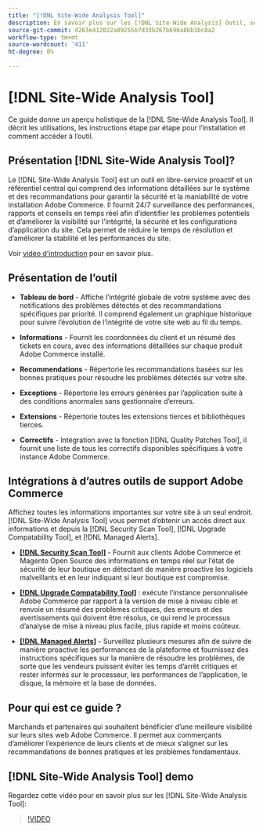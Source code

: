 ```yaml
---
title: "[!DNL Site-Wide Analysis Tool]"
description: En savoir plus sur les [!DNL Site-Wide Analysis] Outil, ses utilisations, le processus d’installation et comment y accéder
source-git-commit: d263e412022a89255b7d33b267b696a8bb1bc8a2
workflow-type: tm+mt
source-wordcount: '411'
ht-degree: 0%

---
```


# [!DNL Site-Wide Analysis Tool]

Ce guide donne un aperçu holistique de la [!DNL Site-Wide Analysis Tool]. Il décrit les utilisations, les instructions étape par étape pour l’installation et comment accéder à l’outil.

## Présentation [!DNL Site-Wide Analysis Tool]?

Le [!DNL Site-Wide Analysis Tool] est un outil en libre-service proactif et un référentiel central qui comprend des informations détaillées sur le système et des recommandations pour garantir la sécurité et la maniabilité de votre installation Adobe Commerce. Il fournit 24/7 surveillance des performances, rapports et conseils en temps réel afin d’identifier les problèmes potentiels et d’améliorer la visibilité sur l’intégrité, la sécurité et les configurations d’application du site. Cela permet de réduire le temps de résolution et d’améliorer la stabilité et les performances du site.

Voir [vidéo d’introduction](https://www.youtube.com/watch?v=KW2R8ki_RG4) pour en savoir plus.

## Présentation de l’outil

- **Tableau de bord** - Affiche l’intégrité globale de votre système avec des notifications des problèmes détectés et des recommandations spécifiques par priorité. Il comprend également un graphique historique pour suivre l’évolution de l’intégrité de votre site web au fil du temps.

- **Informations** - Fournit les coordonnées du client et un résumé des tickets en cours, avec des informations détaillées sur chaque produit Adobe Commerce installé.

- **Recommendations** - Répertorie les recommandations basées sur les bonnes pratiques pour résoudre les problèmes détectés sur votre site.

- **Exceptions** - Répertorie les erreurs générées par l’application suite à des conditions anormales sans gestionnaire d’erreurs.

- **Extensions** - Répertorie toutes les extensions tierces et bibliothèques tierces.

- **Correctifs** - Intégration avec la fonction [!DNL Quality Patches Tool], il fournit une liste de tous les correctifs disponibles spécifiques à votre instance Adobe Commerce.

## Intégrations à d’autres outils de support Adobe Commerce

Affichez toutes les informations importantes sur votre site à un seul endroit. [!DNL Site-Wide Analysis Tool] vous permet d’obtenir un accès direct aux informations et depuis la [!DNL Security Scan Tool], [!DNL Upgrade Compatability Tool], et [!DNL Managed Alerts].

- [**[!DNL Security Scan Tool]**](https://docs.magento.com/user-guide/magento/security-scan.html) - Fournit aux clients Adobe Commerce et Magento Open Source des informations en temps réel sur l’état de sécurité de leur boutique en détectant de manière proactive les logiciels malveillants et en leur indiquant si leur boutique est compromise.

- [**[!DNL Upgrade Compatability Tool]**](../../upgrade/upgrade-compatibility-tool/overview.md) : exécute l’instance personnalisée Adobe Commerce par rapport à la version de mise à niveau cible et renvoie un résumé des problèmes critiques, des erreurs et des avertissements qui doivent être résolus, ce qui rend le processus d’analyse de mise à niveau plus facile, plus rapide et moins coûteux.

- [**[!DNL Managed Alerts]**](https://support.magento.com/hc/en-us/sections/360010758472-Managed-alerts-for-Adobe-Commerce) - Surveillez plusieurs mesures afin de suivre de manière proactive les performances de la plateforme et fournissez des instructions spécifiques sur la manière de résoudre les problèmes, de sorte que les vendeurs puissent éviter les temps d’arrêt critiques et rester informés sur le processeur, les performances de l’application, le disque, la mémoire et la base de données.

## Pour qui est ce guide ?

Marchands et partenaires qui souhaitent bénéficier d’une meilleure visibilité sur leurs sites web Adobe Commerce. Il permet aux commerçants d’améliorer l’expérience de leurs clients et de mieux s’aligner sur les recommandations de bonnes pratiques et les problèmes fondamentaux.

## [!DNL Site-Wide Analysis Tool] demo

Regardez cette vidéo pour en savoir plus sur les [!DNL Site-Wide Analysis Tool]:

>[!VIDEO](https://video.tv.adobe.com/v/344001?quality=12)
